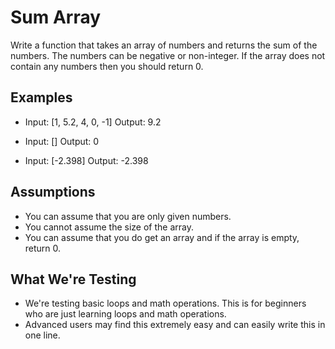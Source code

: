 # Sum Array

Write a function that takes an array of numbers and returns the sum of the numbers. The numbers can be negative or non-integer. If the array does not contain any numbers then you should return 0.

## Examples

- Input: [1, 5.2, 4, 0, -1]
  Output: 9.2

- Input: []
  Output: 0

- Input: [-2.398]
  Output: -2.398

## Assumptions

- You can assume that you are only given numbers.
- You cannot assume the size of the array.
- You can assume that you do get an array and if the array is empty, return 0.

## What We're Testing

- We're testing basic loops and math operations. This is for beginners who are just learning loops and math operations.
- Advanced users may find this extremely easy and can easily write this in one line.
